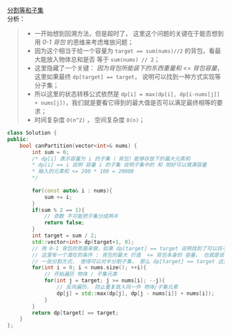 [分割等和子集](https://leetcode-cn.com/problems/partition-equal-subset-sum/)  
分析：  
> * 一开始想到回溯方法，但是超时了， 这里这个问题的关键在于能否想到用 *0-1 背包* 的思维来考虑堆放问题；  
> * 因为这个相当于给一个容量为 `target == sum(nums)//2` 的背包，看最大能放入物体总和是否 等于 `sum(nums) // 2`；  
> * 这里隐藏了一个关键： *因为背包所能装下的东西重量和 <= 背包容量*， 这里如果最终 `dp[target] == target`， 说明可以找到一种方式实现等分子集；
> * 所以这里的状态转移公式依然是 `dp[i] = max(dp[i], dp[i-nums[j]] + nums[j])`，我们就是要看它得到的最大值是否可以满足最终相等的要求；  
> * 时间复杂度 `O(n^2)` ， 空间复杂度 `O(n)`；  
```C++
class Solution {
public:
    bool canPartition(vector<int>& nums) {
        int sum = 0;
        /* dp[i] 表示容量为 i 的子集（ 背包）能够存放下的最大元素和
        * dp[i] == i 说明 容量 i 的子集 说明子集中的 和 刚好可以填满容量
        * 输入的元素和 <= 200 * 100 = 20000
        */
        
        for(const auto& i : nums){
            sum += i;
        }
        if(sum % 2 == 1){
            // 奇数 不可能把子集分成两半
            return false;
        }
        int target = sum / 2;
        std::vector<int> dp(target+1, 0);
        // 用 0-1 背包的思路来做，如果 dp[target] == target 说明找到了可以将子集分为两半的方法
        // 这里有一个潜在的条件 : 背包的最大 价值  <= 背包本身的 容量， 也就是说 dp[i] <= i ， 如果存在
        // 一张分割方式， 使得可以对半分割子集， 那么 dp[target] == target 这里必须相等才可以
        for(int i = 0; i < nums.size(); ++i){
            // 开始遍历 物体 / 子集元素
            for(int j = target; j >= nums[i]; --j){
                // 反向遍历， 防止重复放入同一件 物体/子集元素
                dp[j] = std::max(dp[j], dp[j - nums[i]] + nums[i]);
            }
        }
        return dp[target] == target;
    }
};
```
